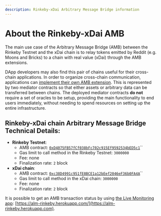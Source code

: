 ```yaml
---
description: Rinkeby-xDai Arbitrary Message Bridge information
---
```


# About the Rinkeby-xDai AMB

The main use case of the Arbitrary Message Bridge (AMB) between the Rinkeby Testnet and the xDai chain is to relay tokens emitted by Reddit (e.g. Moons and Bricks) to a chain with real value (xDai) through the AMB extensions.

DApp developers may also find this pair of chains useful for their cross-chain applications. In order to organize cross-chain communication, applications can [implement their own AMB extension](https://docs.tokenbridge.net/amb-bridge/how-to-develop-xchain-apps-by-amb). This is represented by two mediator contracts so that either assets or arbitrary data can be transferred between chains. The deployed mediator contracts **do not** require a set of oracles to be setup, providing the main functionality to end users immediately, without needing to spend resources on setting up the entire infrastructure.

## Rinkeby-xDai chain Arbitrary Message Bridge Technical Details:

* **Rinkeby Testnet**:
  * AMB contract: [`0xD4075FB57fCf038bFc702c915Ef9592534bED5c1`](https://rinkeby.etherscan.io/address/0xD4075FB57fCf038bFc702c915Ef9592534bED5c1)\`\`
  * Gas limit to call method in the Rinkeby Testnet: `3000000`&#x20;
  * Fee: none
  * Finalization rate: `2` block
* **xDai chain**:
  * AMB contract: [`0xc38D4991c951fE8BCE1a12bEef2046eF36b0FA4A`](https://blockscout.com/xdai/mainnet/address/0xc38D4991c951fE8BCE1a12bEef2046eF36b0FA4A)\`\`
  * Gas limit to call method in the xDai chain: `3000000`
  * Fee: none
  * Finalization rate: `2` block

It is possible to get an AMB transaction status by using [the Live Monitoring app](https://docs.tokenbridge.net/about-tokenbridge/components/amb-live-monitoring-application): [https://alm-rinkeby.herokuapp.com/](https://alm-rinkeby.herokuapp.com).
